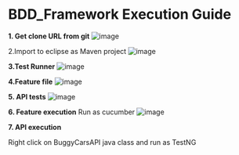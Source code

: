 # BDD_Framework Execution Guide

**1. Get clone URL from git**
![image](https://user-images.githubusercontent.com/14839226/209308016-0d342ce0-eb35-4c68-a491-0fddc382bd65.png)


2.Import to eclipse as Maven project
![image](https://user-images.githubusercontent.com/14839226/209308172-f77a200e-a8ae-437d-9f08-40e5c126243c.png)


**3.Test Runner**
![image](https://user-images.githubusercontent.com/14839226/209308262-dd8a8e7a-bbd0-480c-8f58-e8245cc096d2.png)


**4.Feature file**
![image](https://user-images.githubusercontent.com/14839226/209308319-67f9f007-d002-49c7-81b9-4f068581f262.png)


**5. API tests**
![image](https://user-images.githubusercontent.com/14839226/209308406-38935fff-7faa-49ac-9ff7-d55bf9cb4ebc.png)


**6. Feature execution**
Run as cucumber
![image](https://user-images.githubusercontent.com/14839226/209308551-a8aeab07-cb67-446f-8b8a-f22addb8dcdb.png)


**7. API execution**

Right click on BuggyCarsAPI java class and run as TestNG
